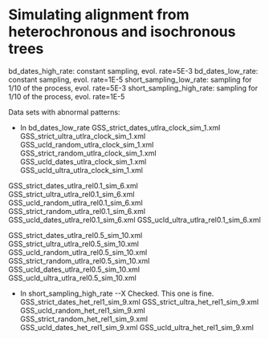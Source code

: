 # Simulating alignment from heterochronous and isochronous trees

bd_dates_high_rate: constant sampling, evol. rate=5E-3
bd_dates_low_rate: constant sampling, evol. rate=1E-5
short_sampling_low_rate: sampling for 1/10 of the process, evol. rate=5E-3
short_sampling_high_rate: sampling for 1/10 of the process, evol. rate=1E-5

Data sets with abnormal patterns:
- In bd_dates_low_rate 
GSS_strict_dates_utlra_clock_sim_1.xml	GSS_strict_ultra_utlra_clock_sim_1.xml	GSS_ucld_random_utlra_clock_sim_1.xml
GSS_strict_random_utlra_clock_sim_1.xml	GSS_ucld_dates_utlra_clock_sim_1.xml	GSS_ucld_ultra_utlra_clock_sim_1.xml

GSS_strict_dates_utlra_rel0.1_sim_6.xml	GSS_strict_ultra_utlra_rel0.1_sim_6.xml	GSS_ucld_random_utlra_rel0.1_sim_6.xml
GSS_strict_random_utlra_rel0.1_sim_6.xml GSS_ucld_dates_utlra_rel0.1_sim_6.xml	GSS_ucld_ultra_utlra_rel0.1_sim_6.xml

GSS_strict_dates_utlra_rel0.5_sim_10.xml GSS_strict_ultra_utlra_rel0.5_sim_10.xml GSS_ucld_random_utlra_rel0.5_sim_10.xml
GSS_strict_random_utlra_rel0.5_sim_10.xml GSS_ucld_dates_utlra_rel0.5_sim_10.xml GSS_ucld_ultra_utlra_rel0.5_sim_10.xml

- In short_sampling_high_rate --X Checked. This one is fine.
GSS_strict_dates_het_rel1_sim_9.xml	GSS_strict_ultra_het_rel1_sim_9.xml	GSS_ucld_random_het_rel1_sim_9.xml
GSS_strict_random_het_rel1_sim_9.xml	GSS_ucld_dates_het_rel1_sim_9.xml	GSS_ucld_ultra_het_rel1_sim_9.xml

